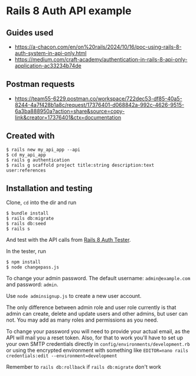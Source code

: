 # Rails 8 Auth API example

## Guides used

- https://a-chacon.com/en/on%20rails/2024/10/16/poc-using-rails-8-auth-system-in-api-only.html
- https://medium.com/craft-academy/authentication-in-rails-8-api-only-application-ac33234b74de

## Postman requests

- https://team55-6229.postman.co/workspace/722dec53-df85-40a5-8244-4a7f428b1a8c/request/17376401-d068842a-992c-4626-9515-6a3ba888950a?action=share&source=copy-link&creator=17376401&ctx=documentation

## Created with

```
$ rails new my_api_app --api
$ cd my_api_app
$ rails g authentication
$ rails g scaffold project title:string description:text user:references
```

## Installation and testing

Clone, `cd` into the dir and run

```
$ bundle install
$ rails db:migrate
$ rails db:seed
$ rails s
```

And test with the API calls from [Rails 8 Auth Tester](https://github.com/voscarmv/rails8_auth_tester).

In the tester, run

```
$ npm install
$ node changepass.js
```

To change your admin password. The default username: `admin@example.com` and password: `admin`.

Use `node adminsignup.js` to create a new user account.

The only difference between admin role and user role currently is that admin can create, delete and update users and other admins, but user can not. You may add as many roles and permissions as you need.

To change your password you will need to provide your actual email, as the API will mail you a reset token. Also, for that to work you'll have to set up your own SMTP credentials directly in `config/environments/development.rb` or using the encrypted environment with something like `EDITOR=nano rails credentials:edit --environment=development`

Remember to `rails db:rollback` if `rails db:migrate` don't work